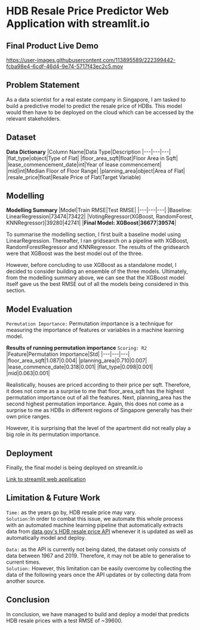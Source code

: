 # HDB Resale Price Predictor Web Application with streamlit.io

## Final Product Live Demo 
https://user-images.githubusercontent.com/113895589/222399442-fcba98e4-6cdf-46d4-9e74-5717f43ec2c5.mov

## Problem Statement
As a data scientist for a real estate company in Singapore, I am tasked to build a predictive model to predict the resale price of HDBs. This model would then have to be deployed on the cloud which can be accessed by the relevant stakeholders.

## Dataset
**Data Dictionary**
|Column Name|Data Type|Description
|---|---|---|
|flat_type|object|Type of Flat|
|floor_area_sqft|float|Floor Area in Sqft|
|lease_commencement_date|int|Year of lease commencement|
|mid|int|Median Floor of Floor Range|
|planning_area|object|Area of Flat|
|resale_price|float|Resale Price of Flat(Target Variable)

## Modelling
**Modelling Summary**
|Model|Train RMSE|Test RMSE|
|---|---|---|
|Baseline: LinearRegression|73474|73422|
|VotingRegressor(XGBoost, RandomForest, KNNRegressor)|39280|42741|
|**Final Model: XGBoost**|**36677**|**39574**|

To summarise the modelling section, I first built a baseline model using LinearRegression. Thereafter, I ran gridsearch on a pipeline with XGBoost, RandomForestRegressor and KNNRegressor. The results of the gridsearch were that XGBoost was the best model out of the three. 

However, before concluding to use XGBoost as a standalone model, I decided to consider building an ensemble of the three models. Ultimately, from the modelling summary above, we can see that the XGBoost model itself gave us the best RMSE out of all the models being considered in this section.

## Model Evaluation
`Permutation Importance:` Permutation importance is a technique for measuring the importance of features or variables in a machine learning model.

**Results of running permutation importance**
`Scoring: R2`
|Feature|Permutation Importance|Std|
|---|---|---|
|floor_area_sqft|1.087|0.004|
|planning_area|0.710|0.007|
|lease_commence_date|0.318|0.001|
|flat_type|0.098|0.001|
|mid|0.063|0.001|

Realistically, houses are priced according to their price per sqft. Therefore, it does not come as a surprise to me that floor_area_sqft has the highest permutation importance out of all the features. Next, planning_area has the second highest permutation importance. Again, this does not come as a surprise to me as HDBs in different regions of Singapore generally has their own price ranges. 

However, it is surprising that the level of the apartment did not really play a big role in its permutation importance. 

## Deployment
Finally, the final model is being deployed on streamlit.io

[Link to  streamlit web application](https://tmj1432-hdb-resale-price-predictor-application-app-5kd0gz.streamlit.app/)

## Limitation & Future Work
`Time:` as the years go by, HDB resale price may vary. <br>`Solution:`In order to combat this issue, we automate this whole process with an automated machine learning pipeline that automatically extracts data from [data.gov's HDB resale price API](https://data.gov.sg/dataset/resale-flat-prices) whenever it is updated as well as automatically model and deploy. 

`Data:` as the API is currently not being dated, the dataset only consists of data between 1967 and 2019. Therefore, it may not be able to generalise to current times. <br> `Solution:` However, this limitation can be easily overcome by collecting the data of the following years once the API updates or by collecting data from another source.

## Conclusion
In conclusion, we have managed to build and deploy a model that predicts HDB resale prices with a test RMSE of ~39600.

